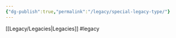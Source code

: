 ```yaml
---
{"dg-publish":true,"permalink":"/legacy/special-legacy-type/"}
---
```



[[Legacy/Legacies\|Legacies]]
#legacy 